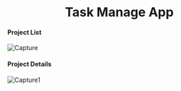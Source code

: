 <h1 align="center">Task Manage App </h1>

<h4>Project List</h4>

![Capture](https://github.com/MuhammadKhan3/task-manage-app/assets/79418503/59110727-6023-4500-9494-1787509c1d4d)


<h4>Project Details</h4>

![Capture1](https://github.com/MuhammadKhan3/task-manage-app/assets/79418503/0033de08-eba8-4fae-b89b-4f7ab6930b96)
